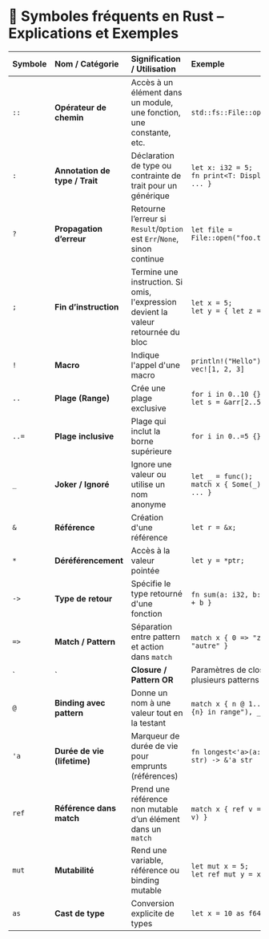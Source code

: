 # 🦀 Symboles fréquents en Rust – Explications et Exemples

| Symbole | Nom / Catégorie                 | Signification / Utilisation                                                                                   | Exemple                                                                                       |
|:--------|:--------------------------------|:---------------------------------------------------------------------------------------------------------------|:----------------------------------------------------------------------------------------------|
| `::`    | **Opérateur de chemin**          | Accès à un élément dans un module, une fonction, une constante, etc.                                          | `std::fs::File::open("file.txt")?;`                                                           |
| `:`     | **Annotation de type / Trait**   | Déclaration de type ou contrainte de trait pour un générique                                                  | `let x: i32 = 5;`<br>`fn print<T: Display>(val: T) { ... }`                                   |
| `?`     | **Propagation d’erreur**         | Retourne l’erreur si `Result`/`Option` est `Err`/`None`, sinon continue                                       | `let file = File::open("foo.txt")?;`                                                          |
| `;`     | **Fin d’instruction**            | Termine une instruction. Si omis, l'expression devient la valeur retournée du bloc                           | `let x = 5;`<br>`let y = { let z = 2; z + 1 };`                                                |
| `!`     | **Macro**                        | Indique l'appel d'une macro                                                                                   | `println!("Hello");`<br>`vec![1, 2, 3]`                                                       |
| `..`    | **Plage (Range)**                | Crée une plage exclusive                                                                                      | `for i in 0..10 {}`<br>`let s = &arr[2..5];`                                                   |
| `..=`   | **Plage inclusive**              | Plage qui inclut la borne supérieure                                                                          | `for i in 0..=5 {}`                                                                           |
| `_`     | **Joker / Ignoré**               | Ignore une valeur ou utilise un nom anonyme                                                                   | `let _ = func();`<br>`match x { Some(_) => ..., None => ... }`                                |
| `&`     | **Référence**                    | Création d'une référence                                                                                       | `let r = &x;`                                                                                 |
| `*`     | **Déréférencement**              | Accès à la valeur pointée                                                                                      | `let y = *ptr;`                                                                               |
| `->`    | **Type de retour**               | Spécifie le type retourné d'une fonction                                                                       | `fn sum(a: i32, b: i32) -> i32 { a + b }`                                                     |
| `=>`    | **Match / Pattern**              | Séparation entre pattern et action dans `match`                                                               | `match x { 0 => "zero", _ => "autre" }`                                                       |
| `|`     | **Closure / Pattern OR**         | Paramètres de closures ou plusieurs patterns combinés                                                          | `let c = |x| x + 1;`<br>`match n { 1 | 2 => ..., _ => ... }`                                  |
| `@`     | **Binding avec pattern**         | Donne un nom à une valeur tout en la testant                                                                  | `match x { n @ 1..=5 => println!("{n} in range"), _ => {} }`                                  |
| `'a`    | **Durée de vie (lifetime)**      | Marqueur de durée de vie pour emprunts (références)                                                           | `fn longest<'a>(a: &'a str, b: &'a str) -> &'a str`                                           |
| `ref`   | **Référence dans match**         | Prend une référence non mutable d’un élément dans un `match`                                                  | `match x { ref v => println!("{}", v) }`                                                      |
| `mut`   | **Mutabilité**                   | Rend une variable, référence ou binding mutable                                                               | `let mut x = 5;`<br>`let ref mut y = x;`                                                      |
| `as`    | **Cast de type**                 | Conversion explicite de types                                                                                 | `let x = 10 as f64;`                                                                          |

